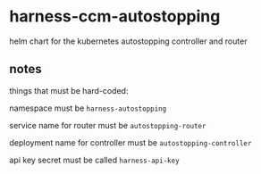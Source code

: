 # harness-ccm-autostopping

helm chart for the kubernetes autostopping controller and router

## notes

things that must be hard-coded:

namespace must be `harness-autostopping`

service name for router must be `autostopping-router`

deployment name for controller must be `autostopping-controller`

api key secret must be called `harness-api-key`
